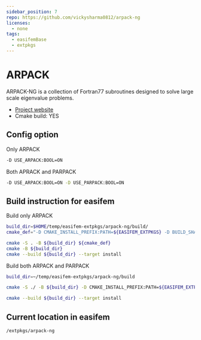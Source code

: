 ```yaml
---
sidebar_position: 7
repo: https://github.com/vickysharma0812/arpack-ng
licenses:
  - none
tags:
  - easifemBase
  - extpkgs
---
```


# ARPACK

ARPACK-NG is a collection of Fortran77 subroutines designed to solve large scale eigenvalue problems.

- [Project website](https://github.com/opencollab/arpack-ng)
- Cmake build: YES

## Config option

Only ARPACK

```bash
-D USE_ARPACK:BOOL=ON
```

Both APRACK and PARPACK

```bash
-D USE_ARPACK:BOOL=ON -D USE_PARPACK:BOOL=ON
```

## Build instruction for easifem

Build only ARPACK

```bash
build_dir=$HOME/temp/easifem-extpkgs/arpack-ng/build/
cmake_def="-D CMAKE_INSTALL_PREFIX:PATH=${EASIFEM_EXTPKGS} -D BUILD_SHARED_LIBS:BOOL=ON -D CMAKE_BUILD_TYPE:STRING=Release -D MPI:BOOL=OFF"

cmake -S . -B ${build_dir} ${cmake_def}
cmake -B ${build_dir}
cmake --build ${build_dir} --target install
```

Build both ARPACK and PARPACK

```bash
build_dir=~/temp/easifem-extpkgs/arpack-ng/build

cmake -S ./ -B ${build_dir} -D CMAKE_INSTALL_PREFIX:PATH=${EASIFEM_EXTPKGS} -D BUILD_SHARED_LIBS:BOOL=ON -D MPI:BOOL=ON -D CMAKE_BUILD_TYPE:STRING=Release

cmake --build ${build_dir} --target install
```

## Current location in easifem

```bash
/extpkgs/arpack-ng
```
